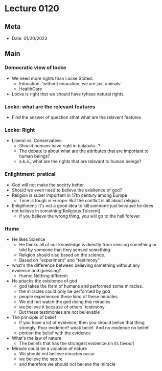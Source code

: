 # Lecture 0120

## Meta
- Date: 01/20/2023

## Main
### Democratic view of locke
- We need more rights than Locke Stated:
  - Education: 'without education, we are just animals'
  - HealthCare
- Locke is right that we should have tyhese natural rights.

### Locke: what are the relevant features
- Find the answer of question sthat what are the relavent features

### Locke: Right
- Liberal vs. Conservative:
  - Should humans have right in balabala...?
  - The debate is about what are the attributes that are important to human beings?
  - a.k.a., what are the rights that are relavant to human beings?

### Enlightment: pratical
- God will not make the socirty better
- Should we even need to believe the exisitence of god?
- Religion is super important in 17th century among Europe
  - Time is tough in Europe. But the conflict is all about religion.
- Enlightment: It's not a good idea to kill someone just because he does not believe in something[Religious Tolerent]
  - If you believe the wrong thing, you will go to the hell forever.

### Hume
- He likes Science
  - He thinks all of our knowledge is directly from sensing something or told by someone that they sensed something.
  - Religion should also based on the science.
  - Based on "experiment" and "testimony"
- what's the difference between believing something without any evidence and guessing?
  - Hume: Nothing different
- He attacks the exisitence of god
  - god takes the form of humans and performed some miracles.
  - the miracles could only be performed by god
  - people experienced these kind of these miracles
  - We did not watch the god doing this miracles
  - we believe it because of others' testimony
  - But these testimonies are not believable
- The principle of belief
  - If you have a lot of evidence, then you should belive that thing strongly. Poor evidence? weak belief. And no evidence no belief.
  - portion the belief with the evidence
- What's the law of nature
  - The beliefs that has the strongest evidence.(in its favour)
- Miracle could be a violation of nature
  - We should not believe miracles occur
  - we believe the nature
  - and therefore we should not believe the miracle
